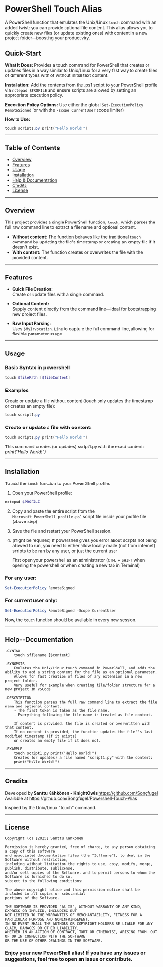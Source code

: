 # PowerShell Touch Alias

A PowerShell function that emulates the Unix/Linux `touch` command with an added twist: you can provide optional file content. This alias allows you to quickly create new files (or update existing ones) with content in a new project folder—boosting your productivity.

## Quick-Start

**What It Does:**
Provides a touch command for PowerShell that creates or updates files in a way similar to Unix/Linux for a very fast way to create files of different types with of without initial text content.

**Installation:**
Add the contents from the .ps1 script to your PowerShell profile via `notepad $PROFILE` and ensure scripts are allowed by setting an appropriate execution policy.

**Execution Policy Options:**
Use either the global `Set-ExecutionPolicy RemoteSigned` (or with the `-scope CurrentUser` scope limiter)

**How to Use:**
```powershell
touch script1.py print("Hello World!")
```

---

## Table of Contents

- [Overview](#Overview)
- [Features](#Features)
- [Usage](#Usage)
- [Installation](#Installation)
- [Help & Documentation](#Help--Documentation)
- [Credits](#Credits)
- [License](#License)

---

## Overview

This project provides a single PowerShell function, `touch`, which parses the full raw command line to extract a file name and optional content.  
- **Without content:** The function behaves like the traditional `touch` command by updating the file's timestamp or creating an empty file if it doesn't exist.
- **With content:** The function creates or overwrites the file with the provided content.

---

## Features

- **Quick File Creation:**  
  Create or update files with a single command.
  
- **Optional Content:**  
  Supply content directly from the command line—ideal for bootstrapping new project files.

- **Raw Input Parsing:**  
  Uses `$MyInvocation.Line` to capture the full command line, allowing for flexible parameter usage.

---

## Usage

### Basic Syntax in powershell
```powershell
touch $filePath [$fileContent]
```

### Examples
Create or update a file without content (touch only updates the timestamp or creates an empty file):
```powershell
touch script1.py
```

### Create or update a file with content:
```powershell
touch script1.py print("Hello World!")
```

This command creates (or updates) script1.py with the exact content:
_print("Hello World!")_

---

## Installation
To add the `touch` function to your PowerShell profile:

1. Open your PowerShell profile:
```powershell
notepad $PROFILE
```

2. Copy and paste the entire script from the `Microsoft.PowerShell_profile.ps1` script file inside your profile file (above step)

3. Save the file and restart your PowerShell session.

4. (might be required) If powershell gives you error about scripts not being allowed to run, you need to either allow locally made (not from internet) scripts to be ran by any user, or just the current user

    First open your powershell as an administrator (`CTRL` + `SHIFT` when opening the powershell or when creating a new tab in Terminal)

### **For any user:**
```powershell
Set-ExecutionPolicy RemoteSigned
```
### **For current user only:**
```powershell
Set-ExecutionPolicy RemoteSigned -Scope CurrentUser
```
Now, the `touch` function should be available in every new session.

---

## Help--Documentation

```
.SYNTAX
    touch $filename [$content]

.SYNOPSIS
    Emulates the Unix/Linux touch command in PowerShell, and adds the ability to add a string content for the file as an optional parameter.
    Allows for fast creation of files of any extension in a new project folder.
    Very useful for example when creating file/folder structure for a new project in VSCode

.DESCRIPTION
    This function parses the full raw command line to extract the file name and optional content.
    - The first token is taken as the file name.
    - Everything following the file name is treated as file content.
    
    If content is provided, the file is created or overwritten with that content.
    If no content is provided, the function updates the file''s last modified timestamp (if it exists)
    or creates an empty file if it does not.

.EXAMPLE
    touch script1.py print("Hello World!")
    Creates (or updates) a file named "script1.py" with the content:
    print("Hello World!")
```

---

## Credits

Developed by **Santtu Kähkönen - KnightOwls**
https://github.com/Songfugel
Available at https://github.com/Songfugel/Powershell-Touch-Alias

Inspired by the Unix/Linux "touch" command.

---

## License

```
Copyright (c) [2025] Santtu Kähkönen

Permission is hereby granted, free of charge, to any person obtaining a copy of this software 
and associated documentation files (the "Software"), to deal in the Software without restriction, 
including without limitation the rights to use, copy, modify, merge, publish, distribute, sublicense, 
and/or sell copies of the Software, and to permit persons to whom the Software is furnished to do so, 
subject to the following conditions:

The above copyright notice and this permission notice shall be included in all copies or substantial 
portions of the Software.

THE SOFTWARE IS PROVIDED "AS IS", WITHOUT WARRANTY OF ANY KIND, EXPRESS OR IMPLIED, INCLUDING BUT 
NOT LIMITED TO THE WARRANTIES OF MERCHANTABILITY, FITNESS FOR A PARTICULAR PURPOSE AND NONINFRINGEMENT. 
IN NO EVENT SHALL THE AUTHORS OR COPYRIGHT HOLDERS BE LIABLE FOR ANY CLAIM, DAMAGES OR OTHER LIABILITY, 
WHETHER IN AN ACTION OF CONTRACT, TORT OR OTHERWISE, ARISING FROM, OUT OF OR IN CONNECTION WITH THE SOFTWARE 
OR THE USE OR OTHER DEALINGS IN THE SOFTWARE.
```

### Enjoy your new PowerShell alias! If you have any issues or suggestions, feel free to open an issue or contribute.



